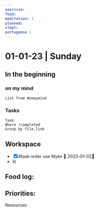 ```yaml
---
exercise: 
food:
meditation: 1
planned:
slept:
portuguese :
---
```


# 01-01-23 | Sunday

## In the beginning

### on my mind
```dataview
List from #onmymind
```
### Tasks
```dataview
Task
Where !completed
Group by file.link
```


## Workspace


- [x] #task order use Myke 📅 2023-01-02🔼
- [x] 

Food log:
- 

Priorities:
- 

Resources: